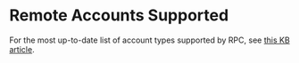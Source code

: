 [title]: # (Remote Accounts Supported)
[tags]: # (Heartbeat)
[priority]: # (50)

# Remote Accounts Supported

For the most up-to-date list of account types supported by RPC, see [this KB article](https://updates.thycotic.net/links.ashx?PasswordChangers).
